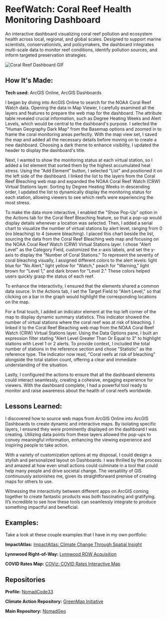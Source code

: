 # ReefWatch: Coral Reef Health Monitoring Dashboard
An interactive dashboard visualizing coral reef pollution and ecosystem health across local, regional, and global scales. Designed to support marine scientists, conservationists, and policymakers, the dashboard integrates multi-scale data to monitor reef conditions, identify pollution sources, and inform targeted preservation strategies.

<img alt = "Coral Reef Dashboard GIF" img src="./Coral Reef Bleaching Dashboard_EmekaEmeche (1).gif"/>

## How It's Made:

**Tech used:** ArcGIS Online, ArcGIS Dashboards

I began by diving into ArcGIS Online to search for the NOAA Coral Reef Watch data. Opening the data in Map Viewer, I carefully examined all the layers and features to prepare the web map for the dashboard. The attribute table revealed crucial information, such as Degree Heating Weeks and Alert Levels, which would be central to the dashboard's purpose. I selected the "Human Geography Dark Map" from the Basemap options and zoomed in to frame the coral monitoring areas perfectly. With the map view set, I saved the map and added all the necessary details before moving on to create a new dashboard. Choosing a dark theme to enhance visibility, I updated the header to display the dashboard's title.

Next, I wanted to show the monitoring status at each virtual station, so I added a list element that sorted them by the highest accumulated heat stress. Using the "Add Element" button, I selected "List" and positioned it on the left side of the dashboard. I linked the list to the layers from the Coral Reef Bleaching web map and expanded the NOAA Coral Reef Watch (CRW) Virtual Stations layer. Sorting by Degree Heating Weeks in descending order, I updated the list to dynamically display the monitoring status for each station, allowing viewers to see which reefs were experiencing the most stress.

To make the data more interactive, I enabled the "Show Pop-Up" option in the Actions tab for the Coral Reef Bleaching feature, so that a pop-up would display details whenever a location was selected. Then, I added a serial chart to visualize the number of virtual stations by alert level, ranging from 0 (no bleaching) to 4 (severe bleaching). I placed this chart beside the list, sourcing the data from the Coral Reef Bleaching web map and focusing on the NOAA Coral Reef Watch (CRW) Virtual Stations layer. I chose "Alert Level" as the Category Field, customized the x-axis labels, and set the y-axis to display the "Number of Coral Stations." To represent the severity of coral bleaching visually, I assigned different colors to the alert levels: light blue for "No Alert," light yellow for "Watch," peach for "Warning," light brown for "Level 1," and dark brown for "Level 2." These colors helped users quickly grasp the status of each reef.

To enhance the interactivity, I ensured that the elements shared a common data source. In the Actions tab, I set the Target Field to "Alert Level," so that clicking on a bar in the graph would highlight the corresponding locations on the map.

For a final touch, I added an indicator element at the top left corner of the map to display dynamic summary statistics. This indicator showed the number of virtual stations where the coral reef was at risk of bleaching. I linked it to the Coral Reef Bleaching web map from the NOAA Coral Reef Watch (CRW) Virtual Stations layer. Using the Data Options pane, I built an expression filter stating "Alert Level Greater Than Or Equal to 3" to highlight stations with Level 1 or 2 alerts. To provide context, I included the total number of stations in the reference section and chose "Statistic" as the reference type. The indicator now read, "Coral reefs at risk of bleaching" alongside the total station count, offering a clear and immediate understanding of the situation.

Lastly, I configured the actions to ensure that all the dashboard elements could interact seamlessly, creating a cohesive, engaging experience for viewers. With the dashboard complete, I had a powerful tool ready to monitor and raise awareness about the health of coral reefs worldwide.

## Lessons Learned:

I discovered how to source web maps from ArcGIS Online into ArcGIS Dashboards to create dynamic and interactive maps. By isolating specific layers, I ensured they were prominently displayed on the dashboard I was creating. Utilizing data points from these layers allowed the pop-ups to convey meaningful information, enhancing the viewing experience and inspiring people to take action. 

With a variety of customization options at my disposal, I could design a stylish and personalized layout on Dashboards. I was thrilled by the process and amazed at how even small actions could culminate in a tool that could help many people and drive societal change. The versatility of GIS continuously astonishes me, given its straightforward premise of creating maps for others to use.

Witnessing the interactivity between different apps on ArcGIS coming together to create fantastic products was both fascinating and gratifying. It’s incredible to see how these tools can seamlessly integrate to produce something impactful and beneficial.

## Examples:
Take a look at these couple examples that I have in my own portfolio:

**ImpactAtlas:** [ImpactAtlas: Climate Change Through Spatial Insight](https://github.com/NomadCode33/NomadGeo/tree/main/GreenMap%20Initiative/ImpactAtlas)

**Lynnwood Right-of-Way:** [Lynnwood ROW Acquisition](https://github.com/NomadCode33/NomadGeo/tree/main/Furtado-Associates-Projects/Lynnwood%20ROW%20Acquisition)

**COVID Rates Map:** [COViz: COVID Rates Interactive Map](https://github.com/NomadCode33/NomadGeo/tree/main/COViz/COViz-COVID%20Rates%20Index)

## Repositories
**Profile:** [NomadCode33](https://github.com/NomadCode33)

**Climate Action Repository:** [GreenMap Initiative](https://github.com/NomadCode33/NomadGeo/tree/main/GreenMap%20Initiative)

**Main Repository:** [NomadGeo](https://github.com/NomadCode33/NomadGeo)